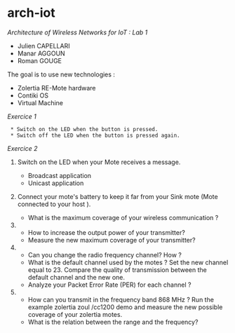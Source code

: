 # arch-iot
_Architecture of Wireless Networks for IoT : Lab 1_

* Julien CAPELLARI
* Manar AGGOUN
* Roman GOUGE


The goal is to use new technologies : 
- Zolertia RE-Mote hardware 
- Contiki OS
- Virtual Machine 

*Exercice 1* 

     * Switch on the LED when the button is pressed.   
     * Switch off the LED when the button is pressed again.

*Exercice 2*

1. Switch on the LED when your Mote receives a message.  
      * Broadcast application
      * Unicast application
      
2. Connect your mote's battery to keep it far from your Sink mote (Mote connected to your host ). 
      * What is the maximum coverage of your wireless communication ?
 
3.  
     * How to increase the output power of your transmitter? 
     * Measure the new maximum coverage of your transmitter?
 
4. 
     * Can you change the radio frequency channel? How ?
     * What is the default channel used by the motes ?
 Set the new channel equal to 23. Compare the quality of transmission between the default channel and the new one.
     * Analyze your Packet Error Rate (PER) for each channel ?
 
5.
     * How can you transmit in the frequency band 868 MHz ? 
Run the example zolertia zoul /cc1200 demo and measure the new possible coverage of your zolertia
motes. 
    * What is the relation between the range and the frequency?
